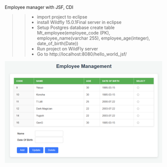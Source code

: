 Employee manager with JSF, CDI
>>- import project to eclipse
>>- install Wildfly 15.0.1Final server in eclipse
>>- Setup Postgres database create table Mt_employee(employee_code (PK), employee_name(varchar 255), employee_age(integer), date_of_birth(Date))
>>- Run project on WildFly server
>>- Go to http://localhost:8080/hello_world_jsf/

![img.png](images/img.png)